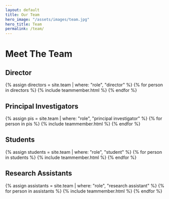 ```yaml
---
layout: default
title: Our Team
hero_image: "/assets/images/team.jpg"
hero_title: Team
permalink: /team/
---
```


# Meet The Team

## Director
<div class="team-grid">
    {% assign directors = site.team | where: "role", "director" %}
    {% for person in directors %}
        {% include teammember.html %}
    {% endfor %}
</div>

## Principal Investigators
<div class="team-grid">
    {% assign pis = site.team | where: "role", "principal investigator" %}
    {% for person in pis %}
        {% include teammember.html %}
    {% endfor %}
</div>

## Students
<div class="team-grid">
    {% assign students = site.team | where: "role", "student" %}
    {% for person in students %}
        {% include teammember.html %}
    {% endfor %}
</div>

## Research Assistants
<div class="team-grid">
    {% assign assistants = site.team | where: "role", "research assistant" %}
    {% for person in assistants %}
        {% include teammember.html %}
    {% endfor %}
</div>